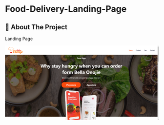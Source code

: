 # Food-Delivery-Landing-Page

## 🧐 About The Project
Landing Page

![Product Name Screen Shot][product-screenshot1]

<!-- MARKDOWN & IMAGES -->
[product-screenshot1]: src/img/screenshot.png
